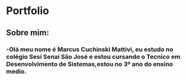 # Portfolio
<h2>Sobre mim:</h2>
<h3>-Olá meu nome é Marcus Cuchinski Mattivi, eu estudo no colégio Sesi Senai São José e estou cursando o Tecnico em Desenvolvimento de Sistemas,estou no 3º ano do ensino medio.<h3>
